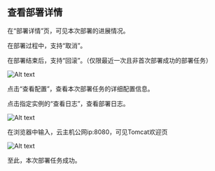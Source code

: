 ## 查看部署详情

在“部署详情”页，可见本次部署的进展情况。

在部署过程中，支持“取消”。

在部署结束后，支持“回滚”。（仅限最近一次且非首次部署成功的部署任务）

![Alt text](https://github.com/jdcloudcom/cn/blob/edit/image/CodeDeploy/Ch/Start-8%EF%BC%88Ch%EF%BC%89.png)

点击“查看配置”，查看本次部署任务的详细配置信息。

点击指定实例的“查看日志”，查看部署日志。

![Alt text](https://github.com/jdcloudcom/cn/blob/edit/image/CodeDeploy/Ch/Start-9%EF%BC%88Ch%EF%BC%89.png)

在浏览器中输入，云主机公网ip:8080，可见Tomcat欢迎页

![Alt text](https://github.com/jdcloudcom/cn/blob/edit/image/CodeDeploy/Ch/Start-10%EF%BC%88Ch%EF%BC%89.png)

至此，本次部署任务成功。
